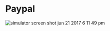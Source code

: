 # Paypal
![simulator screen shot jun 21 2017 6 11 49 pm](https://user-images.githubusercontent.com/29396683/27384624-2d339914-56ad-11e7-8b81-17834bd7a446.png)
